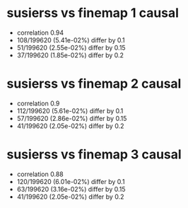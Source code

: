 # susierss vs finemap  1 causal

- correlation 0.94
- 108/199620 (5.41e-02%) differ by 0.1
- 51/199620 (2.55e-02%) differ by 0.15
- 37/199620 (1.85e-02%) differ by 0.2


# susierss vs finemap  2 causal

- correlation 0.9
- 112/199620 (5.61e-02%) differ by 0.1
- 57/199620 (2.86e-02%) differ by 0.15
- 41/199620 (2.05e-02%) differ by 0.2


# susierss vs finemap  3 causal

- correlation 0.88
- 120/199620 (6.01e-02%) differ by 0.1
- 63/199620 (3.16e-02%) differ by 0.15
- 41/199620 (2.05e-02%) differ by 0.2


